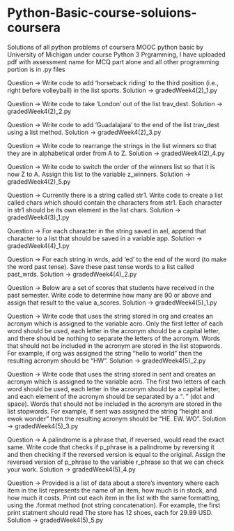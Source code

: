 # Python-Basic-course-soluions-coursera
Solutions of all python problems of coursera MOOC python basic by University of Michigan under course Python 3 Prgramming, I have uploaded pdf with assessment name for MCQ part alone and all other programming portion is in .py files  

Question -> Write code to add ‘horseback riding’ to the third position (i.e., right before volleyball) in the list sports.
Solution -> gradedWeek4(2)_1.py

Question -> Write code to take ‘London’ out of the list trav_dest.
Solution -> gradedWeek4(2)_2.py

Question -> Write code to add ‘Guadalajara’ to the end of the list trav_dest using a list method.
Solution -> gradedWeek4(2)_3.py

Question -> Write code to rearrange the strings in the list winners so that they are in alphabetical order from A to Z.
Solution -> gradedWeek4(2)_4.py

Question -> Write code to switch the order of the winners list so that it is now Z to A. Assign this list to the variable z_winners.
Solution -> gradedWeek4(2)_5.py

Question -> Currently there is a string called str1. Write code to create a list called chars which should contain the characters from     str1. Each character in str1 should be its own element in the list chars.
Solution -> gradedWeek4(3)_1.py

Question -> For each character in the string saved in ael, append that character to a list that should be saved in a variable app.
Solution -> gradedWeek4(4)_1.py

Question -> For each string in wrds, add ‘ed’ to the end of the word (to make the word past tense). Save these past tense words to a list called past_wrds.
Solution -> gradedWeek4(4)_2.py

Question -> Below are a set of scores that students have received in the past semester. Write code to determine how many are 90 or above and assign that result to the value a_scores.
Solution -> gradedWeek4(5)_1.py

Question -> Write code that uses the string stored in org and creates an acronym which is assigned to the variable acro. Only the first letter of each word should be used, each letter in the acronym should be a capital letter, and there should be nothing to separate the letters of the acronym. Words that should not be included in the acronym are stored in the list stopwords. For example, if org was assigned the string “hello to world” then the resulting acronym should be “HW”.
Solution -> gradedWeek4(5)_2.py

Question -> Write code that uses the string stored in sent and creates an acronym which is assigned to the variable acro. The first two letters of each word should be used, each letter in the acronym should be a capital letter, and each element of the acronym should be separated by a “. ” (dot and space). Words that should not be included in the acronym are stored in the list stopwords. For example, if sent was assigned the string “height and ewok wonder” then the resulting acronym should be “HE. EW. WO”.
Solution -> gradedWeek4(5)_3.py

Question -> A palindrome is a phrase that, if reversed, would read the exact same. Write code that checks if p_phrase is a palindrome by reversing it and then checking if the reversed version is equal to the original. Assign the reversed version of p_phrase to the variable r_phrase so that we can check your work.
Solution -> gradedWeek4(5)_4.py

Question -> Provided is a list of data about a store’s inventory where each item in the list represents the name of an item, how much is in stock, and how much it costs. Print out each item in the list with the same formatting, using the .format method (not string concatenation). For example, the first print statment should read The store has 12 shoes, each for 29.99 USD.
Solution -> gradedWeek4(5)_5.py
